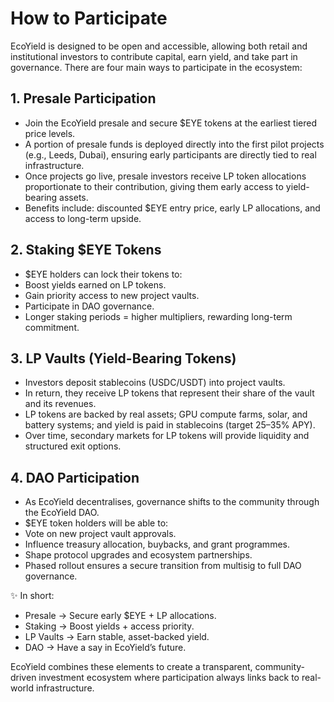 # How to Participate

EcoYield is designed to be open and accessible, allowing both retail and
institutional investors to contribute capital, earn yield, and take part
in governance. There are four main ways to participate in the ecosystem:

## 1. Presale Participation

- Join the EcoYield presale and secure $EYE tokens at the earliest
tiered price levels.
- A portion of presale funds is deployed directly into the first pilot
projects (e.g., Leeds, Dubai), ensuring early participants are directly
tied to real infrastructure.
- Once projects go live, presale investors receive LP token allocations
proportionate to their contribution, giving them early access to
yield-bearing assets.
- Benefits include: discounted $EYE entry price, early LP allocations,
and access to long-term upside.

## 2. Staking $EYE Tokens

- $EYE holders can lock their tokens to:
- Boost yields earned on LP tokens.
- Gain priority access to new project vaults.
- Participate in DAO governance.
- Longer staking periods = higher multipliers, rewarding long-term
commitment.

## 3. LP Vaults (Yield-Bearing Tokens)

- Investors deposit stablecoins (USDC/USDT) into project vaults.
- In return, they receive LP tokens that represent their share of the
vault and its revenues.
- LP tokens are backed by real assets; GPU compute farms, solar, and
battery systems; and yield is paid in stablecoins (target 25–35%
APY).
- Over time, secondary markets for LP tokens will provide liquidity and
structured exit options.

## 4. DAO Participation

- As EcoYield decentralises, governance shifts to the community through
the EcoYield DAO.
- $EYE token holders will be able to:
- Vote on new project vault approvals.
- Influence treasury allocation, buybacks, and grant programmes.
- Shape protocol upgrades and ecosystem partnerships.
- Phased rollout ensures a secure transition from multisig to full DAO
governance.

✨ In short:
- Presale → Secure early $EYE + LP allocations.
- Staking → Boost yields + access priority.
- LP Vaults → Earn stable, asset-backed yield.
- DAO → Have a say in EcoYield’s future.

EcoYield combines these elements to create a transparent,
community-driven investment ecosystem where participation always links
back to real-world infrastructure.
